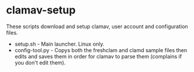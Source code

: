 # clamav-setup

These scripts download and setup clamav, user account and configuration files.

* setup.sh - Main launcher. Linux only.
* config-tool.py - Copys both the freshclam and clamd sample files then edits and saves them
                    in order for clamav to parse them (complains if you don't edit them).